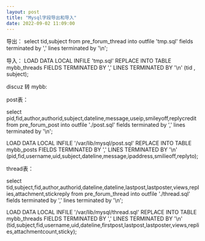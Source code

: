 ```yaml
---
layout: post
title: "Mysql字段导出和导入"
date: 2022-09-02 11:09:00
---
```


导出：
select tid,subject from pre_forum_thread into outfile 'tmp.sql' fields terminated by ',' lines terminated by '\n';

导入：
LOAD DATA LOCAL INFILE 'tmp.sql' REPLACE INTO TABLE mybb_threads FIELDS TERMINATED BY ',' LINES TERMINATED BY '\n' (tid , subject);


discuz 转 mybb:

post表：

select pid,fid,author,authorid,subject,dateline,message,useip,smileyoff,replycredit from pre_forum_post into outfile './post.sql' fields terminated by ',' lines terminated by '\n';


LOAD DATA LOCAL INFILE '/var/lib/mysql/post.sql' REPLACE INTO TABLE mybb_posts FIELDS TERMINATED BY ',' LINES TERMINATED BY '\n' (pid,fid,username,uid,subject,dateline,message,ipaddress,smilieoff,replyto);


thread表：

select tid,subject,fid,author,authorid,dateline,dateline,lastpost,lastposter,views,replies,attachment,stickreply from pre_forum_thread into outfile './thread.sql' fields terminated by ',' lines terminated by '\n';

LOAD DATA LOCAL INFILE '/var/lib/mysql/thread.sql' REPLACE INTO TABLE mybb_threads FIELDS TERMINATED BY ',' LINES TERMINATED BY '\n' (tid,subject,fid,username,uid,dateline,firstpost,lastpost,lastposter,views,replies,attachmentcount,sticky);